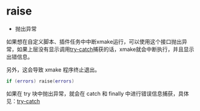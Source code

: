 
# raise

- 抛出异常

如果想在自定义脚本、插件任务中中断xmake运行，可以使用这个接口抛出异常，如果上层没有显示调用[try-catch](/zh/api/scripts/builtin-modules/try-catch-finally)捕获的话，xmake就会中断执行，并且显示出错信息。

另外，这会导致 xmake 程序终止退出。

```lua
if (errors) raise(errors)
```

如果在 try 块中抛出异常，就会在 catch 和 finally 中进行错误信息捕获，具体见：[try-catch](/zh/api/scripts/builtin-modules/try-catch-finally)
